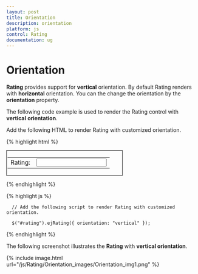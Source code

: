 ```yaml
---
layout: post
title: Orientation
description: orientation
platform: js
control: Rating
documentation: ug
---
```


# Orientation

**Rating** provides support for **vertical** orientation. By default Rating renders with **horizontal** orientation. You can the change the orientation by the **orientation** property.

The following code example is used to render the Rating control with **vertical** **orientation**.

 Add the following HTML to render Rating with customized orientation.

{% highlight html %}

<div id="container" style="border: 1px solid black; width: 300px; padding: 2px">
    <table>
        <tr>
            <td valign="top">Rating:
               </td>
               <td>
                   <input id="rating" type="text" />
               </td>
           </tr>
      </table>
 </div>
    
 {% endhighlight %}

{% highlight js %}

      // Add the following script to render Rating with customized orientation.
    
      $("#rating").ejRating({ orientation: "vertical" });
  
{% endhighlight %}

The following screenshot illustrates the **Rating** with **vertical orientation**.

{% include image.html url="/js/Rating/Orientation_images/Orientation_img1.png" %}


